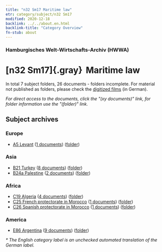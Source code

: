 ```yaml
---
title: "n32 Sm17 Maritime law"
etr: category/subject/n32 Sm17
modified: 2020-12-18
backlink: ../../about.en.html
backlink-title: "Category Overview"
fn-stub: about
---
```


### Hamburgisches Welt-Wirtschafts-Archiv (HWWA)
# [n32 Sm17]{.gray}&#8201; Maritime law&#160; 





In total 7 subject folders, 26 documents - folders incomplete.
For material not published as folders, please check the [digitized films](/film/h1_sh) (in German).

_For direct access to the documents, click the "(xy documents)" link, for folder information use the "(folder)" link._

## Subject archives



### Europe

- [A5 Levant](../../../geo/about.en.html#A5) (<a href="https://dfg-viewer.de/show/?tx_dlf[id]=https://pm20.zbw.eu/mets/sh/1408xx/140898/1615xx/161598/public.mets.en.xml" target="_blank">1 documents</a>) ([folder](http://purl.org/pressemappe20/folder/sh/140898,161598))

### Asia

- [B21 Turkey](../../../geo/about.en.html#B21) (<a href="https://dfg-viewer.de/show/?tx_dlf[id]=https://pm20.zbw.eu/mets/sh/1411xx/141111/1615xx/161598/public.mets.en.xml" target="_blank">8 documents</a>) ([folder](http://purl.org/pressemappe20/folder/sh/141111,161598))
- [B24a Palestine](../../../geo/about.en.html#B24a) (<a href="https://dfg-viewer.de/show/?tx_dlf[id]=https://pm20.zbw.eu/mets/sh/1411xx/141115/1615xx/161598/public.mets.en.xml" target="_blank">2 documents</a>) ([folder](http://purl.org/pressemappe20/folder/sh/141115,161598))

### Africa

- [C19 Algeria](../../../geo/about.en.html#C19) (<a href="https://dfg-viewer.de/show/?tx_dlf[id]=https://pm20.zbw.eu/mets/sh/1413xx/141354/1615xx/161598/public.mets.en.xml" target="_blank">4 documents</a>) ([folder](http://purl.org/pressemappe20/folder/sh/141354,161598))
- [C25 French protectorate in Morocco](../../../geo/about.en.html#C25) (<a href="https://dfg-viewer.de/show/?tx_dlf[id]=https://pm20.zbw.eu/mets/sh/1413xx/141358/1615xx/161598/public.mets.en.xml" target="_blank">1 documents</a>) ([folder](http://purl.org/pressemappe20/folder/sh/141358,161598))
- [C26 Spanish protectorate in Morocco](../../../geo/about.en.html#C26) (<a href="https://dfg-viewer.de/show/?tx_dlf[id]=https://pm20.zbw.eu/mets/sh/1413xx/141359/1615xx/161598/public.mets.en.xml" target="_blank">1 documents</a>) ([folder](http://purl.org/pressemappe20/folder/sh/141359,161598))

### America

- [E86 Argentina](../../../geo/about.en.html#E86) (<a href="https://dfg-viewer.de/show/?tx_dlf[id]=https://pm20.zbw.eu/mets/sh/1416xx/141692/1615xx/161598/public.mets.en.xml" target="_blank">9 documents</a>) ([folder](http://purl.org/pressemappe20/folder/sh/141692,161598))


_* The English category label is an unchecked automated translation of the German label._


